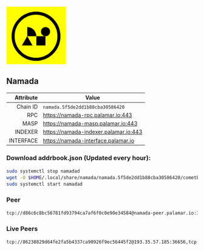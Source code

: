 ![Logo](https://raw.githubusercontent.com/Pa1amar/mainnets/refs/heads/main/namada/logo.png)
## Namada
| Attribute | Value |
|----------:|-------|
| Chain ID         | `namada.5f5de2dd1b88cba30586420` |
| RPC  | https://namada-rpc.palamar.io:443 |
| MASP  | https://namada-masp.palamar.io:443 |
| INDEXER | https://namada-indexer.palamar.io:443 |
| INTERFACE | https://namada-interface.palamar.io |

### Download addrbook.json (Updated every hour):
```bash
sudo systemctl stop namadad
wget -O $HOME/.local/share/namada/namada.5f5de2dd1b88cba30586420/cometbft/config/addrbook.json https://storage.palamar.io/mainnet/namada/addrbook.json
sudo systemctl start namadad
```
### Peer
```bash
tcp://d86c6c8bc56781fd93794ca7af6f0c0e90e34584@namada-peer.palamar.io:16656
```



































































































































































































































































































































































































































### Live Peers
```
tcp://86238829d64fe2fa5b4337ca90926f9ec56445f2@193.35.57.185:36656,tcp://04f840d09db8d7c409cecb963f37485200904423@93.159.130.40:28656,tcp://1cb0c9813db48396b31976443a1cd88b73e0fb05@95.216.78.215:26656,tcp://f599bec873183d371ae22f89195d3ced22dda2f3@46.4.29.231:5000,tcp://7b2fcfb157212fe24797153b8dc30e05285285f4@212.83.33.148:26602,tcp://509f1e843cf881650a4151aa804ddd7a7188e88f@195.201.197.246:32656,tcp://4fc1398cb721afd3e73a00281b13d5fec0ce7566@138.201.221.23:26656,tcp://ebc272824924ea1a27ea3183dd0b9ba713494f83@185.16.39.158:26656,tcp://04affb50117ef548cbf7d1ddb1e6416dec0645ae@65.108.75.179:14656,tcp://2f32fc015e29e942ccefca600a8ec8bf828ba848@65.108.201.106:26656,tcp://5a7f398e1517fd661689449971a4ec26dd0bea5e@80.241.215.77:26656,tcp://e461529f0cfc2520dbad23d402906924fef602f9@65.109.26.242:26656
```

